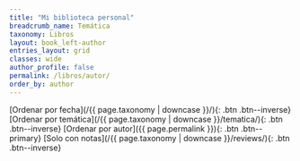```yaml
---
title: "Mi biblioteca personal"
breadcrumb_name: Temática
taxonomy: Libros
layout: book_left-author
entries_layout: grid
classes: wide
author_profile: false
permalink: /libros/autor/
order_by: author 
---
```


[Ordenar por fecha](/{{ page.taxonomy | downcase }}/){: .btn .btn--inverse} 
[Ordenar por temática](/{{ page.taxonomy | downcase }}/tematica/){: .btn .btn--inverse} 
[Ordenar por autor]({{ page.permalink }}){: .btn .btn--primary} 
[Solo con notas](/{{ page.taxonomy | downcase }}/reviews/){: .btn .btn--inverse}



